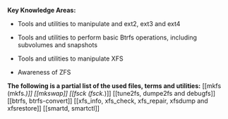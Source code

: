 **Key Knowledge Areas:**

- Tools and utilities to manipulate and ext2, ext3 and ext4

- Tools and utilities to perform basic Btrfs operations, including subvolumes and snapshots

- Tools and utilities to manipulate XFS

- Awareness of ZFS

**The following is a partial list of the used files, terms and utilities:**
[[mkfs (mkfs.*)]]
[[mkswap]]
[[fsck (fsck.*)]]
[[tune2fs, dumpe2fs and debugfs]]
[[btrfs, btrfs-convert]]
[[xfs_info, xfs_check, xfs_repair, xfsdump and xfsrestore]]
[[smartd, smartctl]]
